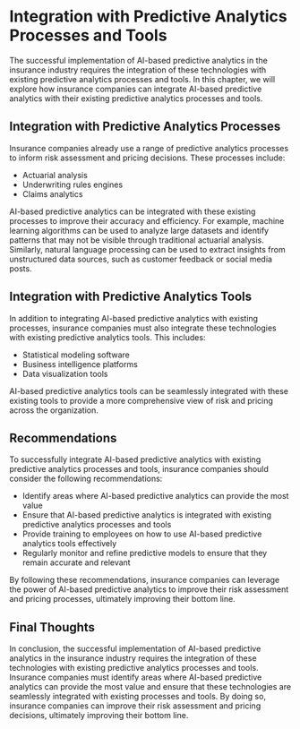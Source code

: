 Integration with Predictive Analytics Processes and Tools
================================================================================================================================

The successful implementation of AI-based predictive analytics in the insurance industry requires the integration of these technologies with existing predictive analytics processes and tools. In this chapter, we will explore how insurance companies can integrate AI-based predictive analytics with their existing predictive analytics processes and tools.

Integration with Predictive Analytics Processes
-----------------------------------------------

Insurance companies already use a range of predictive analytics processes to inform risk assessment and pricing decisions. These processes include:

* Actuarial analysis
* Underwriting rules engines
* Claims analytics

AI-based predictive analytics can be integrated with these existing processes to improve their accuracy and efficiency. For example, machine learning algorithms can be used to analyze large datasets and identify patterns that may not be visible through traditional actuarial analysis. Similarly, natural language processing can be used to extract insights from unstructured data sources, such as customer feedback or social media posts.

Integration with Predictive Analytics Tools
-------------------------------------------

In addition to integrating AI-based predictive analytics with existing processes, insurance companies must also integrate these technologies with existing predictive analytics tools. This includes:

* Statistical modeling software
* Business intelligence platforms
* Data visualization tools

AI-based predictive analytics tools can be seamlessly integrated with these existing tools to provide a more comprehensive view of risk and pricing across the organization.

Recommendations
---------------

To successfully integrate AI-based predictive analytics with existing predictive analytics processes and tools, insurance companies should consider the following recommendations:

* Identify areas where AI-based predictive analytics can provide the most value
* Ensure that AI-based predictive analytics is integrated with existing predictive analytics processes and tools
* Provide training to employees on how to use AI-based predictive analytics tools effectively
* Regularly monitor and refine predictive models to ensure that they remain accurate and relevant

By following these recommendations, insurance companies can leverage the power of AI-based predictive analytics to improve their risk assessment and pricing processes, ultimately improving their bottom line.

Final Thoughts
--------------

In conclusion, the successful implementation of AI-based predictive analytics in the insurance industry requires the integration of these technologies with existing predictive analytics processes and tools. Insurance companies must identify areas where AI-based predictive analytics can provide the most value and ensure that these technologies are seamlessly integrated with existing processes and tools. By doing so, insurance companies can improve their risk assessment and pricing decisions, ultimately improving their bottom line.
